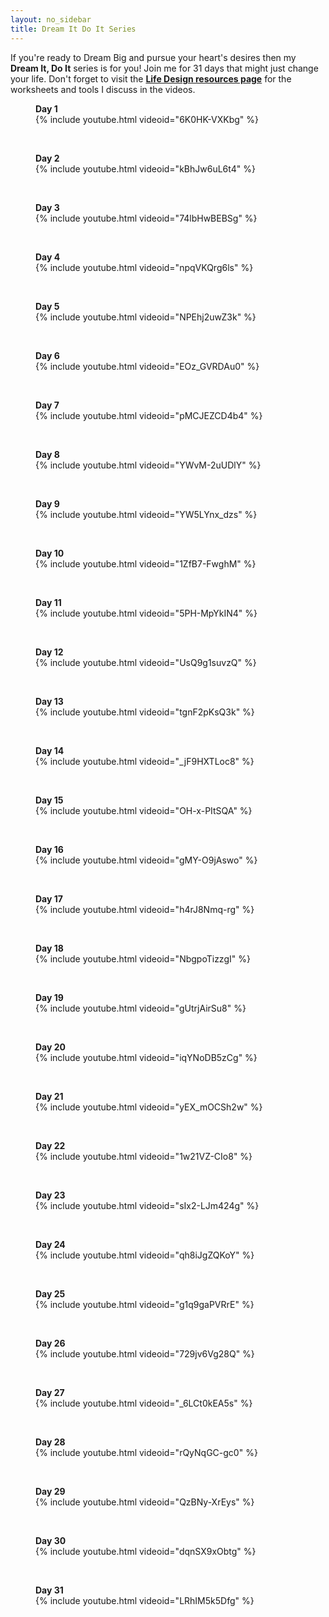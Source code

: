 ```yaml
---
layout: no_sidebar
title: Dream It Do It Series
---
```


If you're ready to Dream Big and pursue your heart's desires then my <b>Dream It, Do It</b> series is for you!  Join me for 31 days that might just change your life.
Don't forget to visit the [**Life Design resources page**](/designyourlife/lifedesignresources.html) for the worksheets and tools I discuss in the videos.
<br>

<div class="row">
  <div class="col-md-4">
  <figure>
  <figcaption><b>Day 1</b></figcaption>
   {% include youtube.html videoid="6K0HK-VXKbg" %}
  </figure>
<br>
</div>

<div class="col-md-4">
  <figure>
  <figcaption><b>Day 2</b></figcaption>
  {% include youtube.html videoid="kBhJw6uL6t4" %}
  </figure>
<br>
</div>

<div class="col-md-4">
  <figure>
  <figcaption><b>Day 3</b></figcaption>
  {% include youtube.html videoid="74lbHwBEBSg" %}
  </figure>
<br>
</div>
</div>

<div class="row">
  <div class="col-md-4">
   <figure>
   <figcaption><b>Day 4</b></figcaption>
   {% include youtube.html videoid="npqVKQrg6ls" %}
   </figure>
   <br />
  </div>

  <div class="col-md-4">
   <figure>
   <figcaption><b>Day 5</b></figcaption>
   {% include youtube.html videoid="NPEhj2uwZ3k" %}
   </figure>
   <br>
  </div>

  <div class="col-md-4">
   <figure>
   <figcaption><b>Day 6</b></figcaption>
   {% include youtube.html videoid="EOz_GVRDAu0" %}
   </figure>
   <br>
  </div>

</div>    

<div class="row">
  <div class="col-md-4">
   <figure>
   <figcaption><b>Day 7</b></figcaption>
   {% include youtube.html videoid="pMCJEZCD4b4" %}
   </figure>
   <br />
  </div>

  <div class="col-md-4">
   <figure>
   <figcaption><b>Day 8</b></figcaption>
   {% include youtube.html videoid="YWvM-2uUDlY" %}
   </figure>
   <br>
  </div>

  <div class="col-md-4">
   <figure>
   <figcaption><b>Day 9</b></figcaption>
   {% include youtube.html videoid="YW5LYnx_dzs" %}
   </figure>
   <br>
  </div>

</div>  

<div class="row">
  <div class="col-md-4">
   <figure>
   <figcaption><b>Day 10</b></figcaption>
   {% include youtube.html videoid="1ZfB7-FwghM" %}
   </figure>
   <br />
  </div>

  <div class="col-md-4">
   <figure>
   <figcaption><b>Day 11</b></figcaption>
   {% include youtube.html videoid="5PH-MpYkIN4" %}
   </figure>
   <br>
  </div>

  <div class="col-md-4">
   <figure>
   <figcaption><b>Day 12</b></figcaption>
   {% include youtube.html videoid="UsQ9g1suvzQ" %}
   </figure>
   <br>
  </div>

</div>  

<div class="row">
  <div class="col-md-4">
   <figure>
   <figcaption><b>Day 13</b></figcaption>
   {% include youtube.html videoid="tgnF2pKsQ3k" %}
   </figure>
   <br />
  </div>

  <div class="col-md-4">
   <figure>
   <figcaption><b>Day 14</b></figcaption>
   {% include youtube.html videoid="_jF9HXTLoc8" %}
   </figure>
   <br>
  </div>

  <div class="col-md-4">
   <figure>
   <figcaption><b>Day 15</b></figcaption>
   {% include youtube.html videoid="OH-x-PItSQA" %}
   </figure>
   <br>
  </div>

</div>  

<div class="row">
  <div class="col-md-4">
   <figure>
   <figcaption><b>Day 16</b></figcaption>
   {% include youtube.html videoid="gMY-O9jAswo" %}
   </figure>
   <br />
  </div>

  <div class="col-md-4">
   <figure>
   <figcaption><b>Day 17</b></figcaption>
   {% include youtube.html videoid="h4rJ8Nmq-rg" %}
   </figure>
   <br>
  </div>

  <div class="col-md-4">
   <figure>
   <figcaption><b>Day 18</b></figcaption>
   {% include youtube.html videoid="NbgpoTizzgI" %}
   </figure>
   <br>
  </div>

</div>  

<div class="row">
  <div class="col-md-4">
   <figure>
   <figcaption><b>Day 19</b></figcaption>
   {% include youtube.html videoid="gUtrjAirSu8" %}
   </figure>
   <br />
  </div>

  <div class="col-md-4">
   <figure>
   <figcaption><b>Day 20</b></figcaption>
   {% include youtube.html videoid="iqYNoDB5zCg" %}
   </figure>
   <br>
  </div>

  <div class="col-md-4">
   <figure>
   <figcaption><b>Day 21</b></figcaption>
   {% include youtube.html videoid="yEX_mOCSh2w" %}
   </figure>
   <br>
  </div>

</div>  

<div class="row">
  <div class="col-md-4">
   <figure>
   <figcaption><b>Day 22</b></figcaption>
   {% include youtube.html videoid="1w21VZ-CIo8" %}
   </figure>
   <br />
  </div>

  <div class="col-md-4">
   <figure>
   <figcaption><b>Day 23</b></figcaption>
   {% include youtube.html videoid="sIx2-LJm424g" %}
   </figure>
   <br>
  </div>

  <div class="col-md-4">
   <figure>
   <figcaption><b>Day 24</b></figcaption>
   {% include youtube.html videoid="qh8iJgZQKoY" %}
   </figure>
   <br>
  </div>

</div>  

<div class="row">
  <div class="col-md-4">
   <figure>
   <figcaption><b>Day 25</b></figcaption>
   {% include youtube.html videoid="g1q9gaPVRrE" %}
   </figure>
   <br />
  </div>

  <div class="col-md-4">
   <figure>
   <figcaption><b>Day 26</b></figcaption>
   {% include youtube.html videoid="729jv6Vg28Q" %}
   </figure>
   <br>
  </div>

  <div class="col-md-4">
   <figure>
   <figcaption><b>Day 27</b></figcaption>
   {% include youtube.html videoid="_6LCt0kEA5s" %}
   </figure>
   <br>
  </div>

</div>  

<div class="row">
  <div class="col-md-4">
   <figure>
   <figcaption><b>Day 28</b></figcaption>
   {% include youtube.html videoid="rQyNqGC-gc0" %}
   </figure>
   <br />
  </div>

  <div class="col-md-4">
   <figure>
   <figcaption><b>Day 29</b></figcaption>
   {% include youtube.html videoid="QzBNy-XrEys" %}
   </figure>
   <br>
  </div>

  <div class="col-md-4">
   <figure>
   <figcaption><b>Day 30</b></figcaption>
   {% include youtube.html videoid="dqnSX9xObtg" %}
   </figure>
   <br>
  </div>

</div>  

<div class="row">
  <div class="col-md-4">
   <figure>
   <figcaption><b>Day 31</b></figcaption>
   {% include youtube.html videoid="LRhIM5k5Dfg" %}
   </figure>
   <br />
  </div>

</div>  
